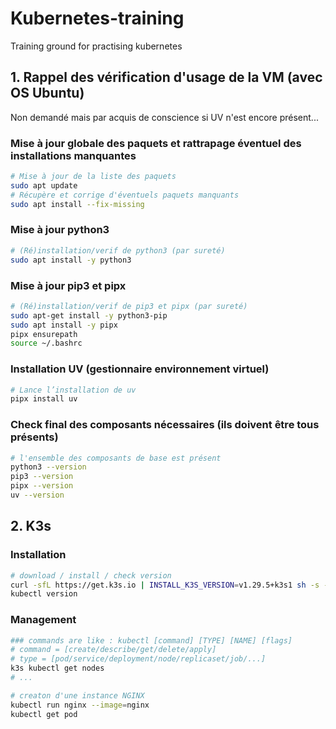 # Kubernetes-training
Training ground for practising kubernetes

## 1. Rappel des vérification d'usage de la VM (avec OS Ubuntu)

Non demandé mais par acquis de conscience si UV n'est encore présent...

### Mise à jour globale des paquets et rattrapage éventuel des installations manquantes

```bash
# Mise à jour de la liste des paquets
sudo apt update
# Récupère et corrige d'éventuels paquets manquants
sudo apt install --fix-missing
```

### Mise à jour python3

```bash
# (Ré)installation/verif de python3 (par sureté)
sudo apt install -y python3
```

### Mise à jour pip3 et pipx

```bash
# (Ré)installation/verif de pip3 et pipx (par sureté)
sudo apt-get install -y python3-pip
sudo apt install -y pipx
pipx ensurepath
source ~/.bashrc
```

### Installation UV (gestionnaire environnement virtuel)

```bash
# Lance l’installation de uv
pipx install uv
```

### Check final des composants nécessaires (ils doivent être tous présents)

```bash
# l'ensemble des composants de base est présent
python3 --version
pip3 --version
pipx --version
uv --version
```

## 2. K3s

### Installation

```bash
# download / install / check version
curl -sfL https://get.k3s.io | INSTALL_K3S_VERSION=v1.29.5+k3s1 sh -s - --write-kubeconfig-mode 644
kubectl version
```

### Management

```bash
### commands are like : kubectl [command] [TYPE] [NAME] [flags]
# command = [create/describe/get/delete/apply]
# type = [pod/service/deployment/node/replicaset/job/...]
k3s kubectl get nodes
# ...

# creaton d'une instance NGINX
kubectl run nginx --image=nginx
kubectl get pod
```


